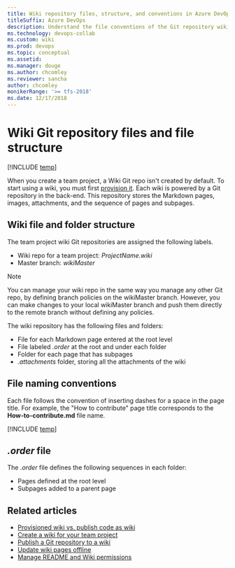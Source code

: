```yaml
---
title: Wiki repository files, structure, and conventions in Azure DevOps
titleSuffix: Azure DevOps 
description: Understand the file conventions of the Git repository wiki in Azure DevOps
ms.technology: devops-collab
ms.custom: wiki
ms.prod: devops
ms.topic: conceptual
ms.assetid:
ms.manager: douge
ms.author: chcomley
ms.reviewer: sancha
author: chcomley
monikerRange: '>= tfs-2018'
ms.date: 12/17/2018  
---
```


# Wiki Git repository files and file structure

[!INCLUDE [temp](../../_shared/version-vsts-tfs-2018.md)]

When you create a team project, a Wiki Git repo isn't created by default. To start using a wiki, you must first [provision it](wiki-create-repo.md). Each wiki is powered by a Git repository in the back-end. This repository stores the Markdown pages, images, attachments, and the sequence of pages and subpages.  

## Wiki file and folder structure

The team project wiki Git repositories are assigned the following labels.

- Wiki repo for a team project: *ProjectName.wiki*
- Master branch: *wikiMaster*

> [!NOTE]  
> You can manage your wiki repo in the same way you manage any other Git repo, by defining branch policies on the wikiMaster branch. However, you can make changes to your local wikiMaster branch and push them directly to the remote branch without defining any policies.

The wiki repository has the following files and folders:

- File for each Markdown page entered at the root level
- File labeled *.order* at the root and under each folder  
- Folder for each page that has subpages  
- *.attachments* folder, storing all the attachments of the wiki  

<a id="file-naming" />
<a id="page-title-names"></a>

## File naming conventions

Each file follows the convention of inserting dashes for a space in the page title. For example, the "How to contribute" page title corresponds to the **How-to-contribute.md** file name.  

[!INCLUDE [temp](./_shared/wiki-naming-conventions.md)]

<a id="order-file" />

## *.order* file

The *.order* file defines the following sequences in each folder:

- Pages defined at the root level
- Subpages added to a parent page

## Related articles

- [Provisioned wiki vs. publish code as wiki](provisioned-vs-published-wiki.md)
- [Create a wiki for your team project](wiki-create-repo.md)
- [Publish a Git repository to a wiki](publish-repo-to-wiki.md)
- [Update wiki pages offline](wiki-update-offline.md)
- [Manage README and Wiki permissions](manage-readme-wiki-permissions.md)